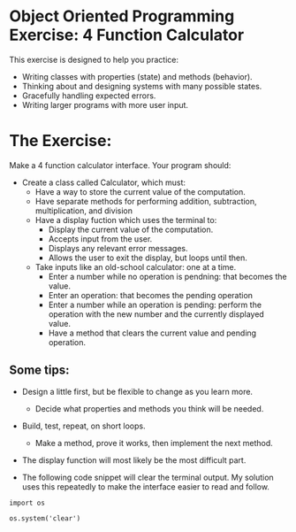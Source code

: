 # Object Oriented Programming Exercise: 4 Function Calculator

This exercise is designed to help you practice:

* Writing classes with properties (state) and methods (behavior).
* Thinking about and designing systems with many possible states.
* Gracefully handling expected errors.
* Writing larger programs with more user input.

# The Exercise:

Make a 4 function calculator interface. Your program should:

* Create a class called Calculator, which must:
    * Have a way to store the current value of the computation.
    * Have separate methods for performing addition, subtraction, multiplication, and division
    * Have a display fuction which uses the terminal to:
        * Display the current value of the computation.
        * Accepts input from the user.
        * Displays any relevant error messages.
        * Allows the user to exit the display, but loops until then.
    * Take inputs like an old-school calculator: one at a time.
        * Enter a number while no operation is pendning: that becomes the value.
        * Enter an operation: that becomes the pending operation
        * Enter a number while an operation is pending: perform the operation with the new number and the currently displayed value. 
        * Have a method that clears the current value and pending operation.

## Some tips:

* Design a little first, but be flexible to change as you learn more.
    * Decide what properties and methods you think will be needed. 


* Build, test, repeat, on short loops.
    * Make a method, prove it works, then implement the next method.

* The display function will most likely be the most difficult part.

* The following code snippet will clear the terminal output. My solution uses this repeatedly to make the interface easier to read and follow.

```
import os

os.system('clear')
```